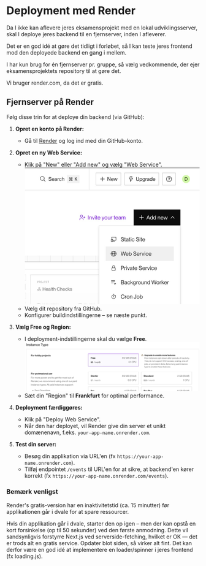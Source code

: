 # Deployment med Render

Da I ikke kan aflevere jeres eksamensprojekt med en lokal udviklingsserver, skal I deploye jeres backend til en fjernserver, inden I afleverer.

Det er en god idé at gøre det tidligt i forløbet, så I kan teste jeres frontend mod den deployede backend en gang i mellem.

I har kun brug for én fjernserver pr. gruppe, så vælg vedkommende, der ejer eksamensprojektets repository til at gøre det.

Vi bruger render.com, da det er gratis.

## Fjernserver på Render

Følg disse trin for at deploye din backend (via GitHub):

1. **Opret en konto på Render:**

   - Gå til [Render](https://render.com) og log ind med din GitHub-konto.

2. **Opret en ny Web Service:**

   - Klik på "New" eller "Add new" og vælg "Web Service".
     ![New Web Service](public/webservice.png)
   - Vælg dit repository fra GitHub.
   - Konfigurer buildindstillingerne – se næste punkt.

3. **Vælg Free og Region:**

   - I deployment-indstillingerne skal du vælge **Free**.
     ![Free tier](public/freetier.png)
   - Sæt din "Region" til **Frankfurt** for optimal performance.

4. **Deployment færdiggøres:**

   - Klik på "Deploy Web Service".
   - Når den har deployet, vil Render give din server et unikt domænenavn, f.eks. `your-app-name.onrender.com`.

5. **Test din server:**
   - Besøg din applikation via URL'en (fx `https://your-app-name.onrender.com`).
   - Tilføj endpointet `/events` til URL'en for at sikre, at backend'en kører korrekt (fx `https://your-app-name.onrender.com/events`).

### Bemærk venligst

Render's gratis-version har en inaktivitetstid (ca. 15 minutter) før applikationen går i dvale for at spare ressourcer.

Hvis din applikation går i dvale, starter den op igen – men der kan opstå en kort forsinkelse (op til 50 sekunder) ved den første anmodning. Dette vil sandsynligvis forstyrre Next.js ved serverside-fetching, hvilket er OK — det er trods alt en gratis service. Opdater blot siden, så virker alt fint.
Det kan derfor være en god idé at implementere en loader/spinner i jeres frontend (fx loading.js).
